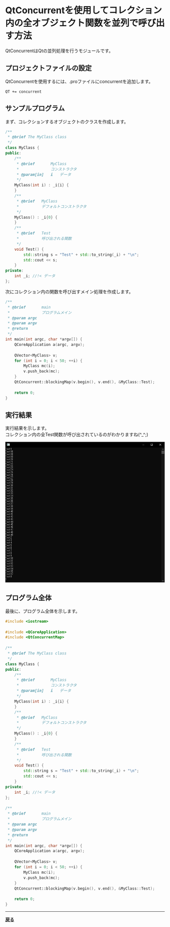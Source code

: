 # QtConcurrentを使用してコレクション内の全オブジェクト関数を並列で呼び出す方法

QtConcurrentはQtの並列処理を行うモジュールです。

## プロジェクトファイルの設定

QtConcurrentを使用するには、.proファイルにconcurrentを追加します。
```
QT += concurrent
```

## サンプルプログラム

まず、コレクションするオブジェクトのクラスを作成します。
```cpp
/**
 * @brief The MyClass class
 */
class MyClass {
public:
    /**
     * @brief       MyClass
     *              コンストラクタ
     * @param[in]   i   データ
     */
    MyClass(int i) : _i{i} {
    }
    /**
     * @brief   MyClass
     *          デフォルトコンストラクタ
     */
    MyClass() : _i{0} {
    }
    /**
     * @brief   Test
     *          呼び出される関数
     */
    void Test() {
        std::string s = "Test" + std::to_string(_i) + "\n";
        std::cout << s;
    }
private:
    int _i; //!< データ
};
```

次にコレクション内の関数を呼び出すメイン処理を作成します。
```cpp
/**
 * @brief       main
 *              プログラムメイン
 * @param argc
 * @param argv
 * @return
 */
int main(int argc, char *argv[]) {
    QCoreApplication a(argc, argv);

    QVector<MyClass> v;
    for (int i = 0; i < 50; ++i) {
        MyClass mc(i);
        v.push_back(mc);
    }
    QtConcurrent::blockingMap(v.begin(), v.end(), &MyClass::Test);

    return 0;
}
```

## 実行結果

実行結果を示します。<br>
コレクション内の全Test関数が呼び出されているのがわかりますね(^_^;)

![実行結果](result2.png)

## プログラム全体

最後に、プログラム全体を示します。
```cpp
#include <iostream>

#include <QCoreApplication>
#include <QtConcurrentMap>

/**
 * @brief The MyClass class
 */
class MyClass {
public:
    /**
     * @brief       MyClass
     *              コンストラクタ
     * @param[in]   i   データ
     */
    MyClass(int i) : _i{i} {
    }
    /**
     * @brief   MyClass
     *          デフォルトコンストラクタ
     */
    MyClass() : _i{0} {
    }
    /**
     * @brief   Test
     *          呼び出される関数
     */
    void Test() {
        std::string s = "Test" + std::to_string(_i) + "\n";
        std::cout << s;
    }
private:
    int _i; //!< データ
};

/**
 * @brief       main
 *              プログラムメイン
 * @param argc
 * @param argv
 * @return
 */
int main(int argc, char *argv[]) {
    QCoreApplication a(argc, argv);

    QVector<MyClass> v;
    for (int i = 0; i < 50; ++i) {
        MyClass mc(i);
        v.push_back(mc);
    }
    QtConcurrent::blockingMap(v.begin(), v.end(), &MyClass::Test);

    return 0;
}
```

***
**[戻る](../Qt.html)**